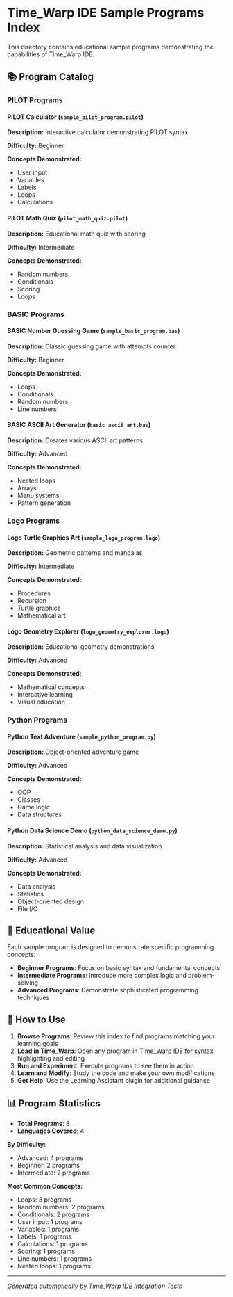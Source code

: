 # Time_Warp IDE Sample Programs Index

This directory contains educational sample programs demonstrating the capabilities of Time_Warp IDE.

## 📚 Program Catalog

### PILOT Programs

#### PILOT Calculator (`sample_pilot_program.pilot`)
**Description:** Interactive calculator demonstrating PILOT syntax

**Difficulty:** Beginner

**Concepts Demonstrated:**
- User input
- Variables
- Labels
- Loops
- Calculations

#### PILOT Math Quiz (`pilot_math_quiz.pilot`)
**Description:** Educational math quiz with scoring

**Difficulty:** Intermediate

**Concepts Demonstrated:**
- Random numbers
- Conditionals
- Scoring
- Loops

### BASIC Programs

#### BASIC Number Guessing Game (`sample_basic_program.bas`)
**Description:** Classic guessing game with attempts counter

**Difficulty:** Beginner

**Concepts Demonstrated:**
- Loops
- Conditionals
- Random numbers
- Line numbers

#### BASIC ASCII Art Generator (`basic_ascii_art.bas`)
**Description:** Creates various ASCII art patterns

**Difficulty:** Advanced

**Concepts Demonstrated:**
- Nested loops
- Arrays
- Menu systems
- Pattern generation

### Logo Programs

#### Logo Turtle Graphics Art (`sample_logo_program.logo`)
**Description:** Geometric patterns and mandalas

**Difficulty:** Intermediate

**Concepts Demonstrated:**
- Procedures
- Recursion
- Turtle graphics
- Mathematical art

#### Logo Geometry Explorer (`logo_geometry_explorer.logo`)
**Description:** Educational geometry demonstrations

**Difficulty:** Advanced

**Concepts Demonstrated:**
- Mathematical concepts
- Interactive learning
- Visual education

### Python Programs

#### Python Text Adventure (`sample_python_program.py`)
**Description:** Object-oriented adventure game

**Difficulty:** Advanced

**Concepts Demonstrated:**
- OOP
- Classes
- Game logic
- Data structures

#### Python Data Science Demo (`python_data_science_demo.py`)
**Description:** Statistical analysis and data visualization

**Difficulty:** Advanced

**Concepts Demonstrated:**
- Data analysis
- Statistics
- Object-oriented design
- File I/O

## 🎯 Educational Value

Each sample program is designed to demonstrate specific programming concepts:

- **Beginner Programs**: Focus on basic syntax and fundamental concepts
- **Intermediate Programs**: Introduce more complex logic and problem-solving
- **Advanced Programs**: Demonstrate sophisticated programming techniques

## 🚀 How to Use

1. **Browse Programs**: Review this index to find programs matching your learning goals
2. **Load in Time_Warp**: Open any program in Time_Warp IDE for syntax highlighting and editing
3. **Run and Experiment**: Execute programs to see them in action
4. **Learn and Modify**: Study the code and make your own modifications
5. **Get Help**: Use the Learning Assistant plugin for additional guidance

## 📊 Program Statistics

- **Total Programs**: 8
- **Languages Covered**: 4

**By Difficulty:**
- Advanced: 4 programs
- Beginner: 2 programs
- Intermediate: 2 programs

**Most Common Concepts:**
- Loops: 3 programs
- Random numbers: 2 programs
- Conditionals: 2 programs
- User input: 1 programs
- Variables: 1 programs
- Labels: 1 programs
- Calculations: 1 programs
- Scoring: 1 programs
- Line numbers: 1 programs
- Nested loops: 1 programs

---
*Generated automatically by Time_Warp IDE Integration Tests*
